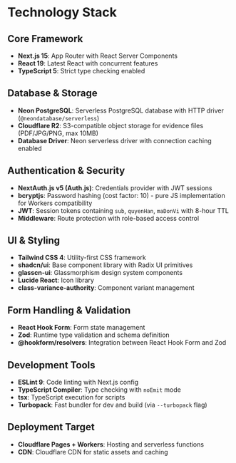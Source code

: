 # Technology Stack

## Core Framework
- **Next.js 15**: App Router with React Server Components
- **React 19**: Latest React with concurrent features
- **TypeScript 5**: Strict type checking enabled

## Database & Storage
- **Neon PostgreSQL**: Serverless PostgreSQL database with HTTP driver (`@neondatabase/serverless`)
- **Cloudflare R2**: S3-compatible object storage for evidence files (PDF/JPG/PNG, max 10MB)
- **Database Driver**: Neon serverless driver with connection caching enabled

## Authentication & Security
- **NextAuth.js v5 (Auth.js)**: Credentials provider with JWT sessions
- **bcryptjs**: Password hashing (cost factor: 10) - pure JS implementation for Workers compatibility
- **JWT**: Session tokens containing `sub`, `quyenHan`, `maDonVi` with 8-hour TTL
- **Middleware**: Route protection with role-based access control

## UI & Styling
- **Tailwind CSS 4**: Utility-first CSS framework
- **shadcn/ui**: Base component library with Radix UI primitives
- **glasscn-ui**: Glassmorphism design system components
- **Lucide React**: Icon library
- **class-variance-authority**: Component variant management

## Form Handling & Validation
- **React Hook Form**: Form state management
- **Zod**: Runtime type validation and schema definition
- **@hookform/resolvers**: Integration between React Hook Form and Zod

## Development Tools
- **ESLint 9**: Code linting with Next.js config
- **TypeScript Compiler**: Type checking with `noEmit` mode
- **tsx**: TypeScript execution for scripts
- **Turbopack**: Fast bundler for dev and build (via `--turbopack` flag)

## Deployment Target
- **Cloudflare Pages + Workers**: Hosting and serverless functions
- **CDN**: Cloudflare CDN for static assets and caching
